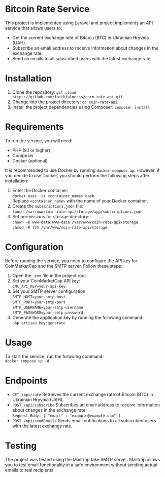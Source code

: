 # Bitcoin Rate Service
This project is implemented using Laravel and project implements an API service that allows users to:
- Get the current exchange rate of Bitcoin (BTC) in Ukrainian Hryvnia (UAH).
- Subscribe an email address to receive information about changes in the exchange rate.
- Send an emails to all subscribed users with the latest exchange rate.
# Installation 
1. Clone the repository:
`git clone https://github.com/faithfulnesss/coin-rate-api.git`
2. Change into the project directory:
`cd coin-rate-api`
3. Install the project dependencies using Composer:
`composer install`
# Requirements
To run the service, you will need:
- PHP (8.1 or higher)
- Composer
- Docker (optional)

It is recommended to use Docker by running `docker-compose up`. However, if you decide to use Docker, you should perform the following steps after installation:
1. Enter the Docker container:  
```docker exec -it <container_name> bash```.  
Replace `<container_name>` with the name of your Docker container.
2. Create the `subscriptions.json` file:  
```touch /var/www/coin-rate-api/storage/app/subscriptions.json```
3. Set permissions for storage directory:  
```chown -R www-data:www-data /var/www/coin-rate-api/storage```  
```chmod -R 775 /var/www/coin-rate-api/storage```
# Configuration
Before running the service, you need to configure the API key for CoinMarketCap and the SMTP server. Follow these steps:
1. Open the `.env` file in the project root.
2. Set your CoinMarketCap API key:  
```CMC_API_KEY=your-api-key```
3. Set your SMTP server configuration:  
`SMTP_HOST=your-smtp-host`  
`SMTP_PORT=your-smtp-port`  
`SMTP_USERNAME=your-smtp-username`  
`SMTP_PASSWORD=your-smtp-password`  
4. Generate the application key by running the following command:  
`php artisan key:generate`
# Usage
To start the service, run the following command:  
`docker compose up -d`
# Endpoints
- `GET /api/rate`
  Retrieves the current exchange rate of Bitcoin (BTC) in Ukrainian Hryvnia (UAH).
- `POST /api/subscribe`
  Subscribes an email address to receive information about changes in the exchange rate.  
  `Request Body: { "email" : "example@example.com" }`
- `POST /api/sendEmails`
  Sends email notifications to all subscribed users with the latest exchange rate.
# Testing
The project was tested using the Mailtrap fake SMTP server. Mailtrap allows you to test email functionality in a safe environment without sending actual emails to real recipients.
